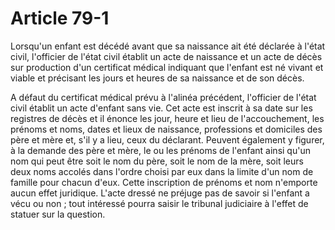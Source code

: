 # Article 79-1

<p>Lorsqu'un enfant est décédé avant que sa naissance ait été déclarée à l'état civil, l'officier de l'état civil établit un acte de naissance et un acte de décès sur production d'un certificat médical indiquant que l'enfant est né vivant et viable et précisant les jours et heures de sa naissance et de son décès.</p><p>A défaut du certificat médical prévu à l'alinéa précédent, l'officier de l'état civil établit un acte d'enfant sans vie. Cet acte est inscrit à sa date sur les registres de décès et il énonce les jour, heure et lieu de l'accouchement, les prénoms et noms, dates et lieux de naissance, professions et domiciles des père et mère et, s'il y a lieu, ceux du déclarant. Peuvent également y figurer, à la demande des père et mère, le ou les prénoms de l'enfant ainsi qu'un nom qui peut être soit le nom du père, soit le nom de la mère, soit leurs deux noms accolés dans l'ordre choisi par eux dans la limite d'un nom de famille pour chacun d'eux. Cette inscription de prénoms et nom n'emporte aucun effet juridique. L'acte dressé ne préjuge pas de savoir si l'enfant a vécu ou non ; tout intéressé pourra saisir le tribunal judiciaire à l'effet de statuer sur la question.</p>